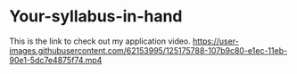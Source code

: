 # Your-syllabus-in-hand

This is the link to check out my application video.
https://user-images.githubusercontent.com/62153995/125175788-107b9c80-e1ec-11eb-90e1-5dc7e4875f74.mp4

